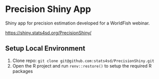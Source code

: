 # Precision Shiny App

Shiny app for precision estimation developed for a WorldFish webinar.

https://shiny.stats4sd.org/PrecisionShiny/

## Setup Local Environment
1.	Clone repo: `git clone git@github.com:stats4sd/PrecisionShiny.git`
2.	Open the R project and run `renv::restore()` to setup the required R packages
